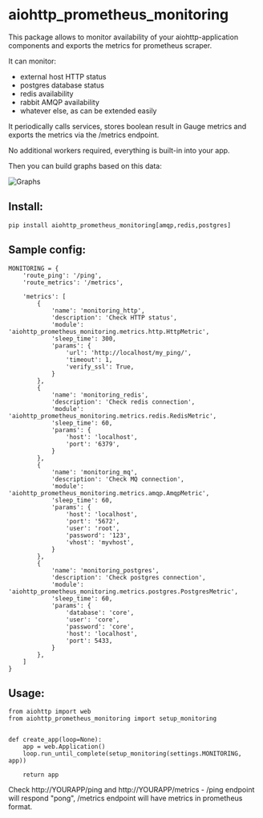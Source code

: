# aiohttp_prometheus_monitoring

This package allows to monitor availability of your aiohttp-application components and exports the metrics for prometheus scraper.

It can monitor:

- external host HTTP status
- postgres database status
- redis availability
- rabbit AMQP availability
- whatever else, as can be extended easily

It periodically calls services, stores boolean result in Gauge metrics and exports the metrics via the /metrics endpoint.

No additional workers required, everything is built-in into your app.

Then you can build graphs based on this data:
 
![Graphs](graphs.png)

## Install:

    pip install aiohttp_prometheus_monitoring[amqp,redis,postgres]

## Sample config:

    MONITORING = {
        'route_ping': '/ping',
        'route_metrics': '/metrics',
    
        'metrics': [
            {
                'name': 'monitoring_http',
                'description': 'Check HTTP status',
                'module': 'aiohttp_prometheus_monitoring.metrics.http.HttpMetric',
                'sleep_time': 300,
                'params': {
                    'url': 'http://localhost/my_ping/',
                    'timeout': 1,
                    'verify_ssl': True,
                }
            },
            {
                'name': 'monitoring_redis',
                'description': 'Check redis connection',
                'module': 'aiohttp_prometheus_monitoring.metrics.redis.RedisMetric',
                'sleep_time': 60,
                'params': {
                    'host': 'localhost',
                    'port': '6379',
                }
            },
            {
                'name': 'monitoring_mq',
                'description': 'Check MQ connection',
                'module': 'aiohttp_prometheus_monitoring.metrics.amqp.AmqpMetric',
                'sleep_time': 60,
                'params': {
                    'host': 'localhost',
                    'port': '5672',
                    'user': 'root',
                    'password': '123',
                    'vhost': 'myvhost',
                }
            },
            {
                'name': 'monitoring_postgres',
                'description': 'Check postgres connection',
                'module': 'aiohttp_prometheus_monitoring.metrics.postgres.PostgresMetric',
                'sleep_time': 60,
                'params': {
                    'database': 'core',
                    'user': 'core',
                    'password': 'core',
                    'host': 'localhost',
                    'port': 5433,
                }
            },
        ]
    }

## Usage: 

    from aiohttp import web
    from aiohttp_prometheus_monitoring import setup_monitoring
    
    
    def create_app(loop=None):    
        app = web.Application()
        loop.run_until_complete(setup_monitoring(settings.MONITORING, app))
        
        return app

Check http://YOURAPP/ping and http://YOURAPP/metrics - /ping endpoint will respond "pong", /metrics endpoint will have metrics in prometheus format.
